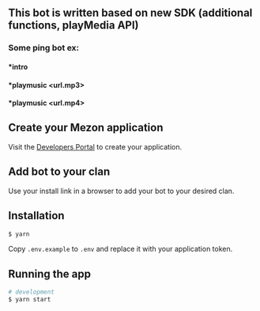 
## This bot is written based on new SDK (additional functions, playMedia API)

### Some ping bot ex:
#### *intro
#### *playmusic <url.mp3>
#### *playmusic <url.mp4>
## Create your Mezon application

Visit the [Developers Portal](https://dev-developers.nccsoft.vn/) to create your application.

## Add bot to your clan

Use your install link in a browser to add your bot to your desired clan.

## Installation

```bash
$ yarn
```

Copy `.env.example` to `.env` and replace it with your application token.

## Running the app

```bash
# development
$ yarn start
```

